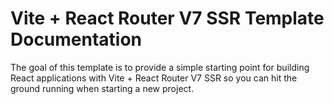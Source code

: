 # Vite + React Router V7 SSR Template Documentation

The goal of this template is to provide a simple starting point for building React applications with Vite + React Router V7 SSR so you can hit the ground running when starting a new project.
